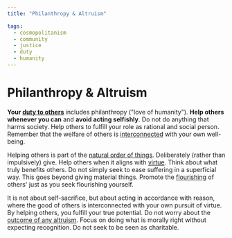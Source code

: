 ```yaml
---
title: "Philanthropy & Altruism"

tags:
  - cosmopolitanism
  - community
  - justice
  - duty
  - humanity
---
```


# Philanthropy & Altruism

**Your [duty to others](duty-others.md)** includes philanthropy ("love of
humanity"). **Help others whenever you can** and **avoid acting selfishly**. Do
not do anything that harms society. Help others to fulfill your role as rational
and social person. Remember that the welfare of others is
[interconnected](interconnectedness.md) with your own well-being.

Helping others is part of the [natural order of
things](living-accordance-nature.md). Deliberately (rather than impulsively)
give. Help others when it aligns with [virtue](cardinal-virtues.md). Think about
what truly benefits others. Do not simply seek to ease suffering in a
superficial way. This goes beyond giving material things. Promote the
[flourishing](happiness-flourishing.md) of others' just as you seek flourishing
yourself.

It is not about self-sacrifice, but about acting in accordance with reason,
where the good of others is interconnected with your own pursuit of virtue. By
helping others, you fulfill your true potential. Do not worry about the [outcome
of any altruism](outcomes-our-efforts.md). Focus on doing what is morally right
without expecting recognition. Do not seek to be seen as charitable.
